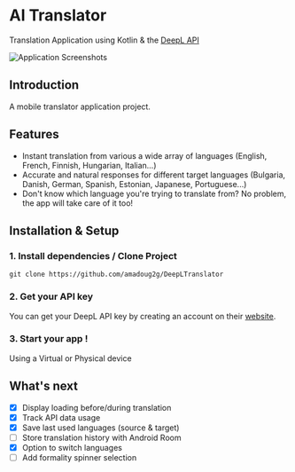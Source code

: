 # AI Translator
Translation Application using Kotlin &amp; the [DeepL API](https://www.deepl.com/docs-api/introduction/)

![Application Screenshots](https://user-images.githubusercontent.com/44437106/128611258-a16d8c01-4482-4f19-98f1-6da132361d85.png)

## Introduction
A mobile translator application project.
## Features
* Instant translation from various a wide array of languages (English, French, Finnish, Hungarian, Italian...)
* Accurate and natural responses for different target languages (Bulgaria, Danish, German, Spanish, Estonian, Japanese, Portuguese...)
* Don't know which language you're trying to translate from? No problem, the app will take care of it too!

## Installation & Setup
### 1. Install dependencies / Clone Project
```
git clone https://github.com/amadoug2g/DeepLTranslator
```
### 2. Get your API key
You can get your DeepL API key by creating an account on their [website](https://www.deepl.com/pro/change-plan?cta=header-prices/#developer).
### 3. Start your app !
Using a Virtual or Physical device

## What's next
- [x] Display loading before/during translation
- [x] Track API data usage
- [x] Save last used languages (source & target)
- [ ] Store translation history with Android Room
- [x] Option to switch languages
- [ ] Add formality spinner selection
